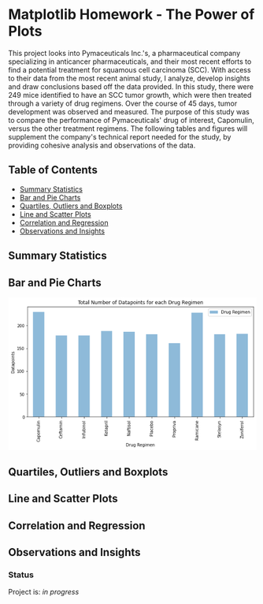 # Matplotlib Homework - The Power of Plots 

This project looks into Pymaceuticals Inc.'s, a pharmaceutical company specializing in anticancer pharmaceuticals, and their most recent efforts to find a potential treatment for squamous cell carcinoma (SCC). With access to their data from the most recent animal study, I analyze, develop insights and draw conclusions based off the data provided. In this study, there were 249 mice identified to have an SCC tumor growth, which were then treated through a variety of drug regimens. Over the course of 45 days, tumor development was observed and measured. The purpose of this study was to compare the performance of Pymaceuticals' drug of interest, Capomulin, versus the other treatment regimens. The following tables and figures will supplement the company's technical report needed for the study, by providing cohesive analysis and observations of the data.

## Table of Contents ##
* [Summary Statistics](#summary-statistics)
* [Bar and Pie Charts](#bar-and-pie-charts)
* [Quartiles, Outliers and Boxplots](#quartiles-outliers-and-boxplots)
* [Line and Scatter Plots](#line-and-scatter-plots)
* [Correlation and Regression](#correlation-and-regression)
* [Observations and Insights](#observations-and-insights)
  
## Summary Statistics ##

## Bar and Pie Charts ##
![Test Image](https://github.com/cveras33/matplotlib-challenge/blob/main/Pymaceuticals/pandas_bar_plot_1.png)

## Quartiles, Outliers and Boxplots ##

## Line and Scatter Plots ##

## Correlation and Regression ##

## Observations and Insights ##

### Status ###

Project is: *in progress*
